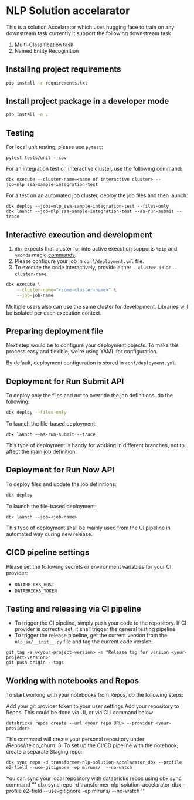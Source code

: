 # NLP Solution accelarator
This is a solution Accelarator which uses hugging face to train on any downstream task currently it support the following downstream task

1. Multi-Classification task
2. Named Entity Recoginition


## Installing project requirements

```bash
pip install -r requirements.txt
```

## Install project package in a developer mode

```bash
pip install -e .
```

## Testing

For local unit testing, please use `pytest`:
```
pytest tests/unit --cov
```

For an integration test on interactive cluster, use the following command:
```
dbx execute --cluster-name=<name of interactive cluster> --job=nlp_ssa-sample-integration-test
```

For a test on an automated job cluster, deploy the job files and then launch:
```
dbx deploy --jobs=nlp_ssa-sample-integration-test --files-only
dbx launch --job=nlp_ssa-sample-integration-test --as-run-submit --trace
```

## Interactive execution and development

1. `dbx` expects that cluster for interactive execution supports `%pip` and `%conda` magic [commands](https://docs.databricks.com/libraries/notebooks-python-libraries.html).
2. Please configure your job in `conf/deployment.yml` file.
2. To execute the code interactively, provide either `--cluster-id` or `--cluster-name`.
```bash
dbx execute \
    --cluster-name="<some-cluster-name>" \
    --job=job-name
```

Multiple users also can use the same cluster for development. Libraries will be isolated per each execution context.

## Preparing deployment file

Next step would be to configure your deployment objects. To make this process easy and flexible, we're using YAML for configuration.

By default, deployment configuration is stored in `conf/deployment.yml`.

## Deployment for Run Submit API

To deploy only the files and not to override the job definitions, do the following:

```bash
dbx deploy --files-only
```

To launch the file-based deployment:
```
dbx launch --as-run-submit --trace
```

This type of deployment is handy for working in different branches, not to affect the main job definition.

## Deployment for Run Now API

To deploy files and update the job definitions:

```bash
dbx deploy
```

To launch the file-based deployment:
```
dbx launch --job=<job-name>
```

This type of deployment shall be mainly used from the CI pipeline in automated way during new release.


## CICD pipeline settings

Please set the following secrets or environment variables for your CI provider:
- `DATABRICKS_HOST`
- `DATABRICKS_TOKEN`

## Testing and releasing via CI pipeline

- To trigger the CI pipeline, simply push your code to the repository. If CI provider is correctly set, it shall trigger the general testing pipeline
- To trigger the release pipeline, get the current version from the `nlp_sa/__init__.py` file and tag the current code version:
```
git tag -a v<your-project-version> -m "Release tag for version <your-project-version>"
git push origin --tags
```

## Working with notebooks and Repos
To start working with your notebooks from Repos, do the following steps:

Add your git provider token to your user settings
Add your repository to Repos. This could be done via UI, or via CLI command below:
```
databricks repos create --url <your repo URL> --provider <your-provider>
```
This command will create your personal repository under /Repos/<username>/telco_churn. 3. To set up the CI/CD pipeline with the notebook, create a separate Staging repo:
```
dbx sync repo -d transformer-nlp-solution-accelarator_dbx --profile e2-field --use-gitignore -ep mlruns/  --no-watch
```

You can sync your local repository with databricks repos using dbx sync command
'''
dbx sync repo -d transformer-nlp-solution-accelarator_dbx --profile e2-field --use-gitignore -ep mlruns/  --no-watch
'''